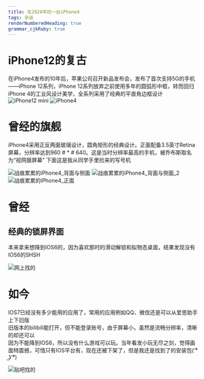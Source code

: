 ```yaml
---
title: 在2020年捡一台iPhone4
tags: 杂谈
renderNumberedHeading: true
grammar_cjkRuby: true
---
```


# iPhone12的复古

在iPhone4发布的10年后，苹果公司召开新品发布会，发布了首次支持5G的手机——iPhone 12系列，iPhone 12系列放弃之前使用多年的圆弧形中框，转而回归iPhone 4的工业风设计美学，全系列采用了经典的平直角边框设计
![iPhone12 mini](https://cdn.jsdelivr.net/gh/hongtonyoo/hongtonyoo.github.io@master/image/_posts/2020-10-17/iPhone_12_mini.png)
![iPhone4](https://cdn.jsdelivr.net/gh/hongtonyoo/hongtonyoo.github.io@master/image/_posts/2020-10-17/iPhone4_1.jpg)

# 曾经的旗舰

iPhone4采用正反两面玻璃设计，圆角矩形的经典设计。正面配备3.5英寸Retina屏幕，分辨率达到960 # * # 640。这是当时分辨率最高的手机，被乔布斯取名为“视网膜屏幕”
下面这是我从同学手里捡来的写号机 <br/>

![战痕累累的iPhone4_背面与侧面](https://cdn.jsdelivr.net/gh/hongtonyoo/hongtonyoo.github.io@master/image/_posts/2020-10-17/iPhone4_2.jpg)
![战痕累累的iPhone4_背面与侧面_2](https://cdn.jsdelivr.net/gh/hongtonyoo/hongtonyoo.github.io@master/image/_posts/2020-10-17/iPhone4_3.jpg)
![战痕累累的iPhone4_正面](https://cdn.jsdelivr.net/gh/hongtonyoo/hongtonyoo.github.io@master/image/_posts/2020-10-17/iPhone4_4.jpg)

# 曾经

## 经典的锁屏界面

本来拿来想降到IOS6的，因为喜欢那时的滑动解锁和拟物态桌面，结果发现没有IOS6的SHSH <br/>

![网上找的](https://cdn.jsdelivr.net/gh/hongtonyoo/hongtonyoo.github.io@master/image/_posts/2020-10-17/IOS6-unlock.jpg)


# 如今

IOS7已经没有多少能用的应用了，常用的应用例如QQ、微信还是可以从爱思助手上下旧版 <br/>
旧版本的bilibili能打开，但不能登录账号，由于屏幕小，虽然是流畅分辨率，清晰的却还可以 <br/>
因为不能降到IOS6，所以没有什么游戏可以玩。当年看发小玩无尽之剑，觉得画面特震撼，可惜只有IOS平台有，现在还被下架了，但是我还是找到了的安装包( ͡° ͜ʖ ͡°) <br/>

![贴吧找的](https://cdn.jsdelivr.net/gh/hongtonyoo/hongtonyoo.github.io@master/image/_posts/2020-10-17/Infinity-Blade.jpg)
